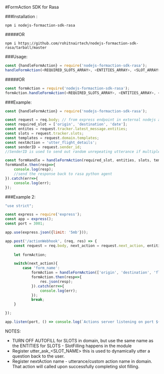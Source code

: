 #FormAction SDK for Rasa


###Installation :
```
npm i nodejs-formaction-sdk-rasa
```
#####OR
```
npm i https://github.com/rohitnairtech/nodejs-formaction-sdk-rasa/tarball/master
```
###Usage:
```javascript
const {handleFormAction} = require('nodejs-formaction-sdk-rasa');
handleFormAction(<REQUIRED_SLOTS_ARRAY>, <ENTITIES_ARRAY>, <SLOT_ARRAY>, <TEMPLATE_ARRAY>, <NEXT_ACTION_NAME>, <senderID_OPTIONAL>);
```
#####OR
```javascript
const formAction = require('nodejs-formaction-sdk-rasa');
formAction.handleFormAction(<REQUIRED_SLOTS_ARRAY>, <ENTITIES_ARRAY>, <SLOT_ARRAY>, <TEMPLATE_ARRAY>, <NEXT_ACTION_NAME>, <senderID_OPTIONAL>);
```

###Example:
```javascript
const {handleFormAction} = require('nodejs-formaction-sdk-rasa');

const request = req.body; // from express endpoint in external nodejs actions endpoint
const required_slot = ['origin', 'destination', 'date'];
const entites = request.tracker.latest_message.entities;
const slots = request.tracker.slots;
const templates = request.domain.templates;
const nextAction = 'utter_flight_details';
const senderID = request.sender_id;
//SenderID is used to send out random unrepeating utterance if multiple utterance available. Optional feature to enhance user experience 

const formHandle = handleFormAction(required_slot, entities, slots, templates, nextAction, senderID);
formHandle.then(resp=>{
	console.log(resp);
	//send the response back to rasa python agent
}).catch(err=>{
	console.log(err);
});
```

###Example 2:
```javascript
"use strict";

const express = require('express');
const app = express();
const port = 3001;

app.use(express.json({limit: '5mb'}));

app.post('/actionWebhook', (req, res) => {
    const request = req.body, next_action = request.next_action, entities = request.tracker.latest_message.entities, slots = request.tracker.slots, sender = request.sender_id;
    
    let formAction;

    switch(next_action){
        case 'form_name':
            formAction = handleFormAction(['origin', 'destination', 'flight_class', 'num_people', 'date'], entities, slots, 'action_flight_details', sender);
            formAction.then(resp=>{
                res.json(resp);
            }).catch(err=>{
                console.log(err);
            });
            break;
    }

});

app.listen(port, () => console.log(`Actions server listening on port ${port}`));

```

NOTES:
- TURN OFF AUTOFILL for SLOTS in domain, but use the same name as the ENTITIES for SLOTS - SlotFilling happens in the module
- Register utter_ask_<SLOT_NAME> this is used to dynamically utter a question back to the user.
- Register nextAction name - utterance/custom action name in domain. That action will called upon successfully completing slot filling.